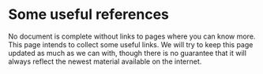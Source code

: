 # Some useful references

No document is complete without links to pages where you can know more. This page intends to collect some useful links. We will try to keep this page updated as much as we can with, though there is no guarantee that it will always reflect the newest material available on the internet.

## 
